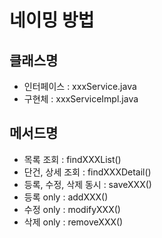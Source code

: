 # 네이밍 방법

## 클래스명

- 인터페이스 : xxxService.java
- 구현체 : xxxServiceImpl.java

## 메서드명

- 목록 조회 : findXXXList()
- 단건, 상세 조회 : findXXXDetail()
- 등록, 수정, 삭제 동시 : saveXXX()
- 등록 only : addXXX()
- 수정 only : modifyXXX()
- 삭제 only : removeXXX()